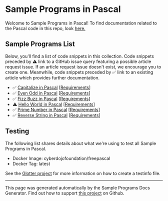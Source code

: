 # Sample Programs in Pascal

Welcome to Sample Programs in Pascal! To find documentation related to the Pascal code in this repo, look [here.](https://sample-programs.therenegadecoder.com/languages/pascal)

## Sample Programs List

Below, you'll find a list of code snippets in this collection. Code snippets preceded by :warning: link to a GitHub issue query featuring a possible article request issue. If an article request issue doesn't exist, we encourage you to create one. Meanwhile, code snippets preceded by :white_check_mark: link to an existing article which provides further documentation.

- :white_check_mark: [Capitalize in Pascal](https://sample-programs.therenegadecoder.com/projects/capitalize/pascal) [[Requirements](https://sample-programs.therenegadecoder.com/projects/capitalize)]
- :white_check_mark: [Even Odd in Pascal](https://sample-programs.therenegadecoder.com/projects/even-odd/pascal) [[Requirements](https://sample-programs.therenegadecoder.com/projects/even-odd)]
- :white_check_mark: [Fizz Buzz in Pascal](https://sample-programs.therenegadecoder.com/projects/fizz-buzz/pascal) [[Requirements](https://sample-programs.therenegadecoder.com/projects/fizz-buzz)]
- :warning: [Hello World in Pascal](https://sample-programs.therenegadecoder.com/projects/hello-world/pascal) [[Requirements](https://sample-programs.therenegadecoder.com/projects/hello-world)]
- :white_check_mark: [Prime Number in Pascal](https://sample-programs.therenegadecoder.com/projects/prime-number/pascal) [[Requirements](https://sample-programs.therenegadecoder.com/projects/prime-number)]
- :white_check_mark: [Reverse String in Pascal](https://sample-programs.therenegadecoder.com/projects/reverse-string/pascal) [[Requirements](https://sample-programs.therenegadecoder.com/projects/reverse-string)]

## Testing

The following list shares details about what we're using to test all Sample Programs in Pascal.

- Docker Image: cyberdojofoundation/freepascal
- Docker Tag: latest

See the [Glotter project](https://github.com/auroq/glotter) for more information on how to create a testinfo file.

---

This page was generated automatically by the Sample Programs Docs Generator. Find out how to support [this project](https://github.com/TheRenegadeCoder/sample-programs-docs-generator) on Github.